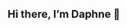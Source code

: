 <h2> Hi there, I’m Daphne 🐅</h2>

<!---
daphnetian/daphnetian is a ✨ special ✨ repository because its `README.md` (this file) appears on your GitHub profile.
You can click the Preview link to take a look at your changes.
--->
